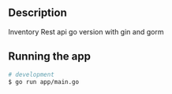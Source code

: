## Description

Inventory Rest api go version with gin and gorm

## Running the app

```bash
# development
$ go run app/main.go
```